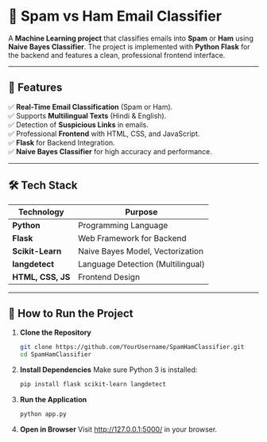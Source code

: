 # 📧 **Spam vs Ham Email Classifier**

A **Machine Learning project** that classifies emails into **Spam** or **Ham** using **Naive Bayes Classifier**. The project is implemented with **Python Flask** for the backend and features a clean, professional frontend interface.

---

## 🌟 **Features**  
✅ **Real-Time Email Classification** (Spam or Ham).  
✅ Supports **Multilingual Texts** (Hindi & English).  
✅ Detection of **Suspicious Links** in emails.  
✅ Professional **Frontend** with HTML, CSS, and JavaScript.  
✅ **Flask** for Backend Integration.  
✅ **Naive Bayes Classifier** for high accuracy and performance.

---

## 🛠️ **Tech Stack**  

| **Technology**          | **Purpose**                        |
|--------------------------|------------------------------------|
| **Python**              | Programming Language               |
| **Flask**               | Web Framework for Backend          |
| **Scikit-Learn**        | Naive Bayes Model, Vectorization   |
| **langdetect**          | Language Detection (Multilingual)  |
| **HTML, CSS, JS**       | Frontend Design                    |

---

## 🚀 **How to Run the Project**  

1. **Clone the Repository**  
   ```bash
   git clone https://github.com/YourUsername/SpamHamClassifier.git
   cd SpamHamClassifier
2. **Install Dependencies**
   Make sure Python 3 is installed:
   ```bash
   pip install flask scikit-learn langdetect
3. **Run the Application**
   ```bash
   python app.py
4. **Open in Browser**
   Visit http://127.0.0.1:5000/ in your browser.
